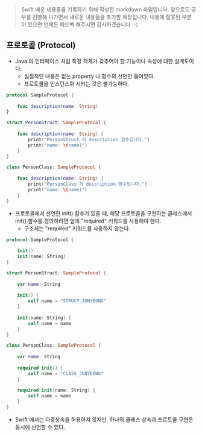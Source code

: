 > Swift 배운 내용들을 기록하기 위해 작성한 markdown 파일입니다. 앞으로도 공부를 진행해 나가면서 새로운 내용들을 추가할 예정입니다. 내용에 잘못된 부분이 있으면 언제든 피드백 해주시면 감사하겠습니다 :-)

## 프로토콜 (Protocol)

* Java 의 인터페이스 처럼 특정 객체가 갖추어야 할 기능이나 속성에 대한 설계도이다. 
    - 실질적인 내용은 없는 property 나 함수의 선언만 들어있다.
    - 프로토콜을 인스턴스화 시키는 것은 불가능하다.
    
```swift
protocol SampleProtocol {
    
    func description(name: String)
}

struct PersonStruct: SampleProtocol {
    
    func description(name: String) {
        print("PersonStruct 의 description 함수입니다.")
        print("name: \(name)")
    }
}

class PersonClass: SampleProtocol {
    
    func description(name: String) {
        print("PersonClass 의 description 함수입니다.")
        print("name: \(name)")
    }
}
```

* 프로토콜에서 선언한 init() 함수가 있을 때, 해당 프로토콜을 구현하는 클래스에서 init() 함수를 정의하려면 앞에 "required" 키워드를 사용해야 한다.
    - 구조체는 "required" 키워드를 사용하지 않는다.

```swift
protocol SampleProtocol {
    
    init()
    init(name: String)
}

struct PersonStruct: SampleProtocol {
    
    var name: String
    
    init() {
        self.name = "STRUCT_JUNYEONG"
    }
    
    init(name: String) {
        self.name = name
    }
}

class PersonClass: SampleProtocol {
    
    var name: String
    
    required init() {
        self.name = "CLASS_JUNYEONG"
    }
    
    required init(name: String) {
        self.name = name
    }
}
```

* Swift 에서는 다중상속을 허용하지 않지만, 하나의 클래스 상속과 프로토콜 구현은 동시에 선언할 수 있다.